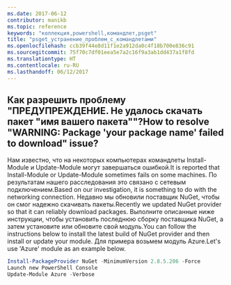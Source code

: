 ```yaml
---
ms.date: 2017-06-12
contributor: manikb
ms.topic: reference
keywords: "коллекция,powershell,командлет,psget"
title: "psget_устранение_проблем_с_командлетами"
ms.openlocfilehash: ccb39f44e8d11f1e2a912da0c4f18b700e836c91
ms.sourcegitcommit: 75f70c7df01eea5e7a2c16f9a3ab1dd437a1f8fd
ms.translationtype: HT
ms.contentlocale: ru-RU
ms.lasthandoff: 06/12/2017
---
```

## <a name="how-to-resolve-warning-package-your-package-name-failed-to-download-issue"></a><span data-ttu-id="68e33-103">Как разрешить проблему "ПРЕДУПРЕЖДЕНИЕ. Не удалось скачать пакет "имя вашего пакета""?</span><span class="sxs-lookup"><span data-stu-id="68e33-103">How to resolve "WARNING: Package 'your package name' failed to download" issue?</span></span>




<span data-ttu-id="68e33-104">Нам известно, что на некоторых компьютерах командлеты Install-Module и Update-Module могут завершаться ошибкой.</span><span class="sxs-lookup"><span data-stu-id="68e33-104">It is reported that Install-Module or Update-Module sometimes fails on some machines.</span></span>
<span data-ttu-id="68e33-105">По результатам нашего расследования это связано с сетевым подключением.</span><span class="sxs-lookup"><span data-stu-id="68e33-105">Based on our investigation, it is something to do with the networking connection.</span></span>
<span data-ttu-id="68e33-106">Недавно мы обновили поставщик NuGet, чтобы он смог надежно скачивать пакеты.</span><span class="sxs-lookup"><span data-stu-id="68e33-106">Recently we updated NuGet provider so that it can reliably download packages.</span></span>
<span data-ttu-id="68e33-107">Выполните описанные ниже инструкции, чтобы установить последнюю сборку поставщика NuGet, а затем установите или обновите свой модуль.</span><span class="sxs-lookup"><span data-stu-id="68e33-107">You can follow the instructions below to install the latest build of NuGet provider and then install or update your module.</span></span>
<span data-ttu-id="68e33-108">Для примера возьмем модуль Azure.</span><span class="sxs-lookup"><span data-stu-id="68e33-108">Let's use 'Azure' module as an example below.</span></span>

```powershell
Install-PackageProvider NuGet -MinimumVersion 2.8.5.206 -Force
Launch new PowerShell Console
Update-Module Azure -Verbose
```

